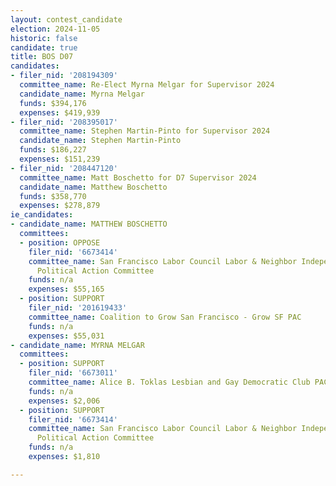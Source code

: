 ```yaml
---
layout: contest_candidate
election: 2024-11-05
historic: false
candidate: true
title: BOS D07
candidates:
- filer_nid: '208194309'
  committee_name: Re-Elect Myrna Melgar for Supervisor 2024
  candidate_name: Myrna Melgar
  funds: $394,176
  expenses: $419,939
- filer_nid: '208395017'
  committee_name: Stephen Martin-Pinto for Supervisor 2024
  candidate_name: Stephen Martin-Pinto
  funds: $186,227
  expenses: $151,239
- filer_nid: '208447120'
  committee_name: Matt Boschetto for D7 Supervisor 2024
  candidate_name: Matthew Boschetto
  funds: $358,770
  expenses: $278,879
ie_candidates:
- candidate_name: MATTHEW BOSCHETTO
  committees:
  - position: OPPOSE
    filer_nid: '6673414'
    committee_name: San Francisco Labor Council Labor & Neighbor Independent Expenditure
      Political Action Committee
    funds: n/a
    expenses: $55,165
  - position: SUPPORT
    filer_nid: '201619433'
    committee_name: Coalition to Grow San Francisco - Grow SF PAC
    funds: n/a
    expenses: $55,031
- candidate_name: MYRNA MELGAR
  committees:
  - position: SUPPORT
    filer_nid: '6673011'
    committee_name: Alice B. Toklas Lesbian and Gay Democratic Club PAC
    funds: n/a
    expenses: $2,006
  - position: SUPPORT
    filer_nid: '6673414'
    committee_name: San Francisco Labor Council Labor & Neighbor Independent Expenditure
      Political Action Committee
    funds: n/a
    expenses: $1,810

---
```

